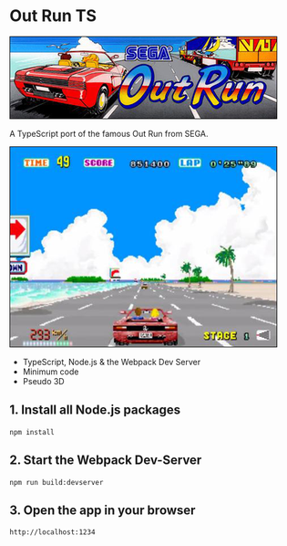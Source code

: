 # Out Run TS

![Out Run TS](https://github.com/christopherstock/OutRunTs/raw/master/res/image/promo/title.png)

A TypeScript port of the famous Out Run from SEGA.

![Out Run TS](https://github.com/christopherstock/OutRunTs/raw/master/res/image/promo/screen0.png)

- TypeScript, Node.js &amp; the Webpack Dev Server
- Minimum code
- Pseudo 3D 

## 1. Install all Node.js packages
```
npm install
```

## 2. Start the Webpack Dev-Server
```
npm run build:devserver
```

## 3. Open the app in your browser
```
http://localhost:1234
```
